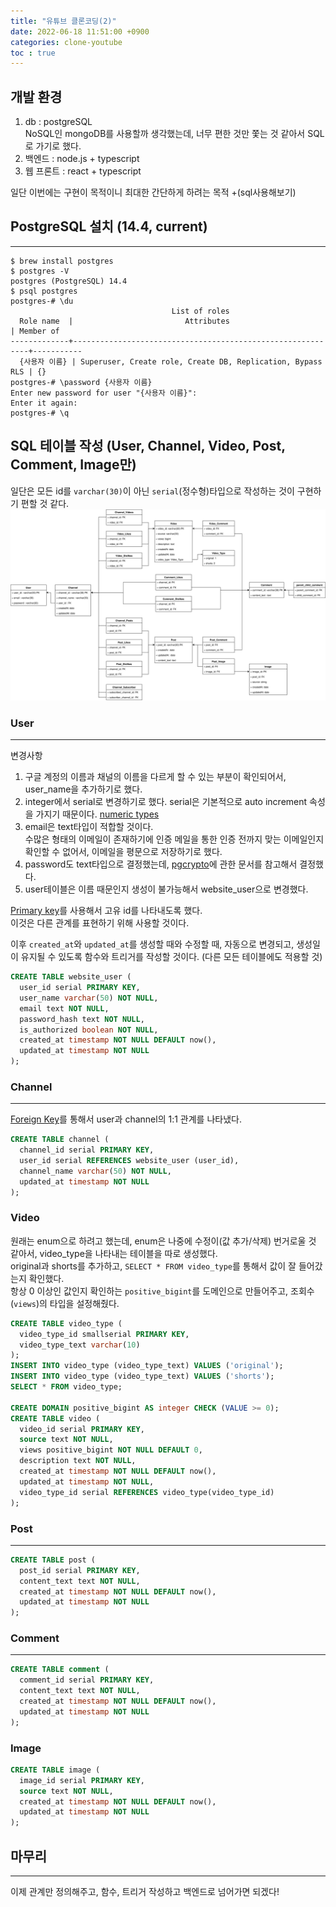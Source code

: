 ```yaml
---
title: "유튜브 클론코딩(2)"
date: 2022-06-18 11:51:00 +0900
categories: clone-youtube
toc : true
---
```


## 개발 환경

1. db : postgreSQL  
   NoSQL인 mongoDB를 사용할까 생각했는데, 너무 편한 것만 쫓는 것 같아서 SQL로 가기로 했다.  
2. 백엔드 : node.js + typescript  
3. 웹 프론트 : react + typescript  

일단 이번에는 구현이 목적이니 최대한 간단하게 하려는 목적 +(sql사용해보기)

## PostgreSQL 설치 (14.4, current)
___
```
$ brew install postgres
$ postgres -V
postgres (PostgreSQL) 14.4
$ psql postgres
postgres-# \du
                                    List of roles
  Role name  |                         Attributes                         | Member of 
-------------+------------------------------------------------------------+-----------
  {사용자 이름} | Superuser, Create role, Create DB, Replication, Bypass RLS | {}
postgres-# \password {사용자 이름}
Enter new password for user "{사용자 이름}": 
Enter it again: 
postgres-# \q
```

## SQL 테이블 작성 (User, Channel, Video, Post, Comment, Image만)

일단은 모든 id를 `varchar(30)`이 아닌 `serial`(정수형)타입으로 작성하는 것이 구현하기 편할 것 같다.  
![ERD](/assets/images/youtube_clone/youtube-erd.svg)
### User
___
변경사항  
1. 구글 계정의 이름과 채널의 이름을 다르게 할 수 있는 부분이 확인되어서, user_name을 추가하기로 했다. 
2. integer에서 serial로 변경하기로 했다. serial은 기본적으로 auto increment 속성을 가지기 때문이다. [numeric types](https://www.postgresql.org/docs/14/datatype-numeric.html)
3. email은 text타입이 적합할 것이다.  
수많은 형태의 이메일이 존재하기에 인증 메일을 통한 인증 전까지 맞는 이메일인지 확인할 수 없어서, 이메일을 평문으로 저장하기로 했다.
4. password도 text타입으로 결정했는데, [pgcrypto](https://www.postgresql.org/docs/current/pgcrypto.html)에 관한 문서를 참고해서 결정했다.  
5. user테이블은 이름 때문인지 생성이 불가능해서 website_user으로 변경했다.

[Primary key](https://www.postgresql.org/docs/11/ddl-constraints.html#DDL-CONSTRAINTS-PRIMARY-KEYS)를 사용해서 고유 id를 나타내도록 했다.  
이것은 다른 관계를 표현하기 위해 사용할 것이다.  

이후 `created_at`와 `updated_at`를 생성할 때와 수정할 때, 자동으로 변경되고, 생성일이 유지될 수 있도록 함수와 트리거를 작성할 것이다. (다른 모든 테이블에도 적용할 것)

```sql
CREATE TABLE website_user (
  user_id serial PRIMARY KEY,
  user_name varchar(50) NOT NULL,
  email text NOT NULL,
  password_hash text NOT NULL,
  is_authorized boolean NOT NULL,
  created_at timestamp NOT NULL DEFAULT now(),
  updated_at timestamp NOT NULL
);
```

### Channel
___

[Foreign Key](https://www.postgresql.org/docs/11/ddl-constraints.html#DDL-CONSTRAINTS-FK)를 통해서 user과 channel의 1:1 관계를 나타냈다.  


```sql
CREATE TABLE channel (
  channel_id serial PRIMARY KEY,
  user_id serial REFERENCES website_user (user_id),
  channel_name varchar(50) NOT NULL,
  updated_at timestamp NOT NULL
);
```

### Video

원래는 enum으로 하려고 했는데, enum은 나중에 수정이(값 추가/삭제) 번거로울 것 같아서, video_type을 나타내는 테이블을 따로 생성했다.  
original과 shorts를 추가하고, `SELECT * FROM video_type`를 통해서 값이 잘 들어갔는지 확인했다.  
항상 0 이상인 값인지 확인하는 `positive_bigint`를 도메인으로 만들어주고, 조회수(`views`)의 타입을 설정해줬다.

```sql
CREATE TABLE video_type (
  video_type_id smallserial PRIMARY KEY,
  video_type_text varchar(10)
);
INSERT INTO video_type (video_type_text) VALUES ('original');
INSERT INTO video_type (video_type_text) VALUES ('shorts');
SELECT * FROM video_type; 

CREATE DOMAIN positive_bigint AS integer CHECK (VALUE >= 0);
CREATE TABLE video (
  video_id serial PRIMARY KEY,
  source text NOT NULL,
  views positive_bigint NOT NULL DEFAULT 0,
  description text NOT NULL,
  created_at timestamp NOT NULL DEFAULT now(),
  updated_at timestamp NOT NULL,
  video_type_id serial REFERENCES video_type(video_type_id)
);
```

### Post
___

```sql
CREATE TABLE post (
  post_id serial PRIMARY KEY,
  content_text text NOT NULL,
  created_at timestamp NOT NULL DEFAULT now(),
  updated_at timestamp NOT NULL
);
```

### Comment
___

```sql
CREATE TABLE comment (
  comment_id serial PRIMARY KEY,
  content_text text NOT NULL,
  created_at timestamp NOT NULL DEFAULT now(),
  updated_at timestamp NOT NULL
);
```

### Image

```sql
CREATE TABLE image (
  image_id serial PRIMARY KEY,
  source text NOT NULL,
  created_at timestamp NOT NULL DEFAULT now(),
  updated_at timestamp NOT NULL
);
```

## 마무리
___

이제 관계만 정의해주고, 함수, 트리거 작성하고 백엔드로 넘어가면 되겠다!